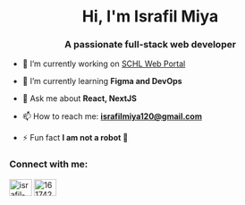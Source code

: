 <h1 align="center">Hi, I'm Israfil Miya</h1>
<h3 align="center">A passionate full-stack web developer</h3>

- 🔭 I’m currently working on [SCHL Web Portal](https://github.com/israfil-miya/schl-online)

- 🌱 I’m currently learning **Figma and DevOps**

- 💬 Ask me about **React, NextJS**

- 📫 How to reach me: **israfilmiya120@gmail.com**

- ⚡ Fun fact **I am not a robot 🤖**

<h3 align="left">Connect with me:</h3>
<p align="left">
<a href="https://linkedin.com/in/israfil-miya" target="blank"><img align="center" src="https://raw.githubusercontent.com/rahuldkjain/github-profile-readme-generator/master/src/images/icons/Social/linked-in-alt.svg" alt="israfil-miya" height="30" width="40" /></a>
<a href="https://stackoverflow.com/users/16174233" target="blank"><img align="center" src="https://raw.githubusercontent.com/rahuldkjain/github-profile-readme-generator/master/src/images/icons/Social/stack-overflow.svg" alt="16174233" height="30" width="40" /></a>
</p>
